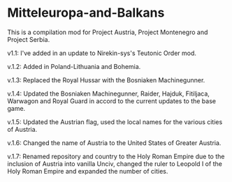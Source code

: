# Mitteleuropa-and-Balkans
This is a compilation mod for Project Austria, Project Montenegro and Project Serbia.

v1.1: I've added in an update to Nirekin-sys's Teutonic Order mod.

v.1.2: Added in Poland-Lithuania and Bohemia.

v.1.3: Replaced the Royal Hussar with the Bosniaken Machinegunner.

v.1.4: Updated the Bosniaken Machinegunner, Raider, Hajduk, Fitiljaca, Warwagon and Royal Guard in accord to the current updates to the base game.

v.1.5: Updated the Austrian flag, used the local names for the various cities of Austria.

v.1.6: Changed the name of Austria to the United States of Greater Austria.

v.1.7: Renamed repository and country to the Holy Roman Empire due to the inclusion of Austria into vanilla Unciv, changed the ruler to Leopold I of the Holy Roman Empire and expanded the number of cities.
